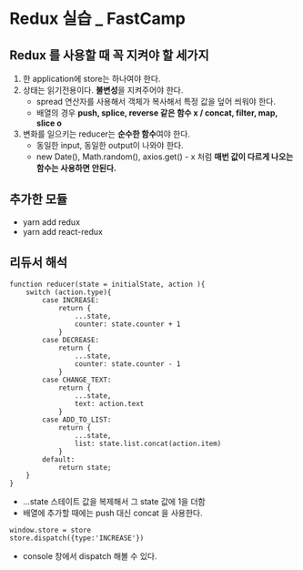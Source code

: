 # Redux 실습 _ FastCamp

## Redux 를 사용할 때 꼭 지켜야 할 세가지
1. 한 application에 store는 하나여야 한다. 
2. 상태는 읽기전용이다. **불변성**을 지켜주어야 한다.
    * spread 연산자를 사용해서 객체가 복사해서 특정 값을 덮어 씌워야 한다.
    * 배열의 경우 **push, splice, reverse 같은 함수 x / concat, filter, map, slice o**
3. 변화를 일으키는 reducer는 **순수한 함수**여야 한다.
    * 동일한 input, 동일한 output이 나와야 한다. 
    * new Date(), Math.random(), axios.get() - x 처럼 **매번 값이 다르게 나오는 함수는 사용하면 안된다.**
    
## 추가한 모듈
* yarn add redux
* yarn add react-redux

## 리듀서 해석
```
function reducer(state = initialState, action ){
    switch (action.type){
        case INCREASE:
            return {
                ...state,
                counter: state.counter + 1
            }
        case DECREASE:
            return {
                ...state,
                counter: state.counter - 1
            }
        case CHANGE_TEXT:
            return {
                ...state,
                text: action.text
            }
        case ADD_TO_LIST:
            return {
                ...state,
                list: state.list.concat(action.item)
            }
        default:
            return state;
    }
}
```
* ...state 스테이트 값을 복제해서 그 state 값에 1을 더함
* 배열에 추가할 때에는 push 대신 concat 을 사용한다.

```
window.store = store
store.dispatch({type:'INCREASE'})
```
* console 창에서 dispatch 해볼 수 있다. 

